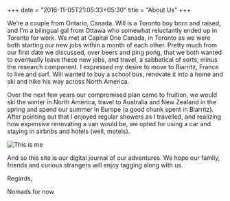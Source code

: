 +++
date = "2016-11-05T21:05:33+05:30"
title = "About Us"
+++

We’re a couple from Ontario, Canada. Will is a Toronto boy born and raised, and I'm a bilingual gal from Ottawa who somewhat reluctantly ended up in Toronto for work. We met at Capital One Canada, in Toronto as we were both starting our new jobs within a month of each other. Pretty much from our first date we discussed, over beers and ping pong, that we both wanted to eventually leave these new jobs, and travel, a sabbatical of sorts, minus the research component. I expressed my desire to move to Biarritz, France to live and surf. Will wanted to buy a school bus, renovate it into a home and ski and hike his way across North America. 

Over the next few years our compromised plan came to fruition, we would ski the winter in North America, travel to Australia and New Zealand in the spring and spend our summer in Europe (a good chunk spent in Biarritz). After pointing out that I enjoyed regular showers as I travelled, and realizing how expensive renovating a van would be, we opted for using a car and staying in airbnbs and hotels (well, motels).

![This is me][1]


And so this site is our digital journal of our adventures. We hope our family, friends and curious strangers will enjoy tagging along with us. 

Regards, 

Nomads for now

[1]: /img/about.jpg
